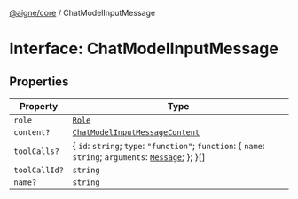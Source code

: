 [@aigne/core](../wiki/Home) / ChatModelInputMessage

# Interface: ChatModelInputMessage

## Properties

| Property                              | Type                                                                                                                                    |
| ------------------------------------- | --------------------------------------------------------------------------------------------------------------------------------------- |
| <a id="role"></a> `role`              | [`Role`](../wiki/TypeAlias.Role)                                                                                                        |
| <a id="content"></a> `content?`       | [`ChatModelInputMessageContent`](../wiki/TypeAlias.ChatModelInputMessageContent)                                                        |
| <a id="toolcalls"></a> `toolCalls?`   | \{ `id`: `string`; `type`: `"function"`; `function`: \{ `name`: `string`; `arguments`: [`Message`](../wiki/TypeAlias.Message); \}; \}[] |
| <a id="toolcallid"></a> `toolCallId?` | `string`                                                                                                                                |
| <a id="name"></a> `name?`             | `string`                                                                                                                                |
